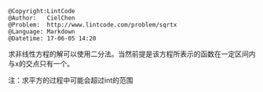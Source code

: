 ```
@Copyright:LintCode
@Author:   CielChen
@Problem:  http://www.lintcode.com/problem/sqrtx
@Language: Markdown
@Datetime: 17-06-05 14:20
```

求非线性方程的解可以使用二分法。当然前提是该方程所表示的函数在一定区间内与x的交点只有一个。

注：求平方的过程中可能会超过int的范围